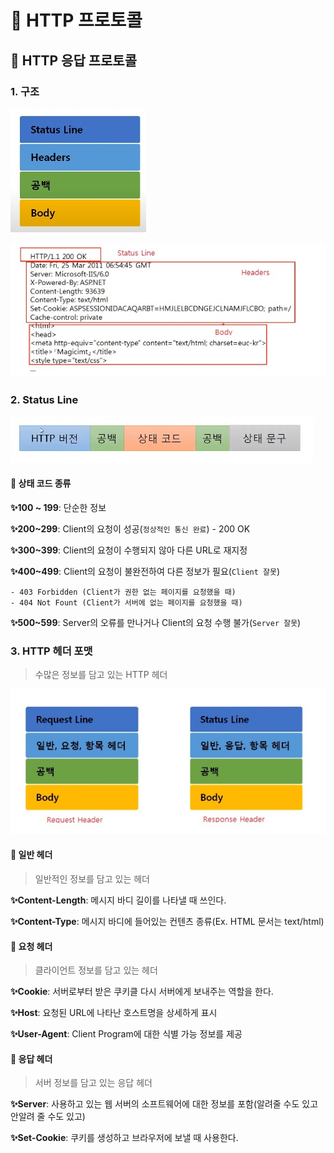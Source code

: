 # 🤔 HTTP 프로토콜

 

## 🧐 HTTP 응답 프로토콜



### 1. 구조

![](./image/36.jpg)



![](./image/37.jpg)





### 2. Status Line

![](./image/38.jpg)

#### 📕 상태 코드 종류

**✨100 ~ 199**: 단순한 정보

**✨200~299**: Client의 요청이 성공(`정상적인 통신 완료`)
	- 200 OK

**✨300~399**: Client의 요청이 수행되지 않아 다른 URL로 재지정

**✨400~499**: Client의 요청이 불완전하여 다른 정보가 필요(`Client 잘못`)

	- 403 Forbidden (Client가 권한 없는 페이지를 요청했을 때)
	- 404 Not Fount (Client가 서버에 없는 페이지를 요청했을 때)

**✨500~599**: Server의 오류를 만나거나 Client의 요청 수행 불가(`Server 잘못`)





### 3. HTTP 헤더 포맷

> 수많은 정보를 담고 있는 HTTP 헤더

![](./image/39.jpg)

#### 📕 일반 헤더

> 일반적인 정보를 담고 있는 헤더

**✨Content-Length**: 메시지 바디 길이를 나타낼 때 쓰인다.

**✨Content-Type**: 메시지 바디에 들어있는 컨텐츠 종류(Ex. HTML 문서는 text/html)



#### 📕 요청 헤더

> 클라이언트 정보를 담고 있는 헤더

**✨Cookie**: 서버로부터 받은 쿠키클 다시 서버에게 보내주는 역할을 한다.

**✨Host**: 요청된 URL에 나타난 호스트명을 상세하게 표시

**✨User-Agent**: Client Program에 대한 식별 가능 정보를 제공



#### 📕 응답 헤더

> 서버 정보를 담고 있는 응답 헤더

**✨Server**: 사용하고 있는 웹 서버의 소프트웨어에 대한 정보를 포함(알려줄 수도 있고 안알려 줄 수도 있고)

**✨Set-Cookie**: 쿠키를 생성하고 브라우저에 보낼 때 사용한다.